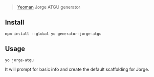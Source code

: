 > [Yeoman][yo] Jorge ATGU generator

[yo]: http://yeoman.io/

## Install

    npm install --global yo generator-jorge-atgu

## Usage

    yo jorge-atgu

It will prompt for basic info and create the default scaffolding for Jorge.